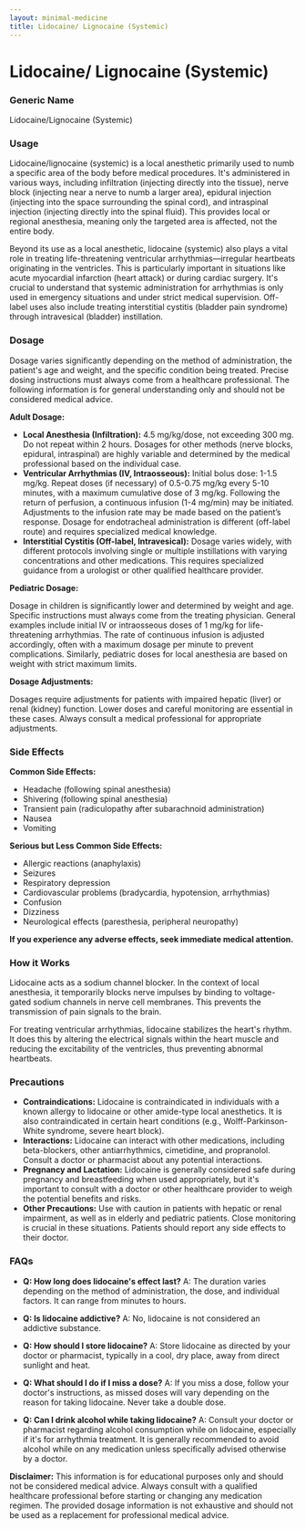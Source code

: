 ```yaml
---
layout: minimal-medicine
title: Lidocaine/ Lignocaine (Systemic)
---
```


# Lidocaine/ Lignocaine (Systemic)
### Generic Name
Lidocaine/Lignocaine (Systemic)

### Usage

Lidocaine/lignocaine (systemic) is a local anesthetic primarily used to numb a specific area of the body before medical procedures.  It's administered in various ways, including infiltration (injecting directly into the tissue), nerve block (injecting near a nerve to numb a larger area), epidural injection (injecting into the space surrounding the spinal cord), and intraspinal injection (injecting directly into the spinal fluid). This provides local or regional anesthesia, meaning only the targeted area is affected, not the entire body.

Beyond its use as a local anesthetic, lidocaine (systemic) also plays a vital role in treating life-threatening ventricular arrhythmias—irregular heartbeats originating in the ventricles.  This is particularly important in situations like acute myocardial infarction (heart attack) or during cardiac surgery.  It's crucial to understand that systemic administration for arrhythmias is only used in emergency situations and under strict medical supervision.  Off-label uses also include treating interstitial cystitis (bladder pain syndrome) through intravesical (bladder) instillation.

### Dosage

Dosage varies significantly depending on the method of administration, the patient's age and weight, and the specific condition being treated.  Precise dosing instructions must always come from a healthcare professional. The following information is for general understanding only and should not be considered medical advice.

**Adult Dosage:**

* **Local Anesthesia (Infiltration):**  4.5 mg/kg/dose, not exceeding 300 mg.  Do not repeat within 2 hours.  Dosages for other methods (nerve blocks, epidural, intraspinal) are highly variable and determined by the medical professional based on the individual case.
* **Ventricular Arrhythmias (IV, Intraosseous):** Initial bolus dose: 1-1.5 mg/kg.  Repeat doses (if necessary) of 0.5-0.75 mg/kg every 5-10 minutes, with a maximum cumulative dose of 3 mg/kg.  Following the return of perfusion, a continuous infusion (1-4 mg/min) may be initiated.  Adjustments to the infusion rate may be made based on the patient’s response.  Dosage for endotracheal administration is different (off-label route) and requires specialized medical knowledge.
* **Interstitial Cystitis (Off-label, Intravesical):**  Dosage varies widely, with different protocols involving single or multiple instillations with varying concentrations and other medications.  This requires specialized guidance from a urologist or other qualified healthcare provider.

**Pediatric Dosage:**

Dosage in children is significantly lower and determined by weight and age.  Specific instructions must always come from the treating physician.  General examples include initial IV or intraosseous doses of 1 mg/kg for life-threatening arrhythmias. The rate of continuous infusion is adjusted accordingly, often with a maximum dosage per minute to prevent complications.  Similarly, pediatric doses for local anesthesia are based on weight with strict maximum limits.

**Dosage Adjustments:**

Dosages require adjustments for patients with impaired hepatic (liver) or renal (kidney) function.  Lower doses and careful monitoring are essential in these cases.  Always consult a medical professional for appropriate adjustments.

### Side Effects

**Common Side Effects:**

* Headache (following spinal anesthesia)
* Shivering (following spinal anesthesia)
* Transient pain (radiculopathy after subarachnoid administration)
* Nausea
* Vomiting

**Serious but Less Common Side Effects:**

* Allergic reactions (anaphylaxis)
* Seizures
* Respiratory depression
* Cardiovascular problems (bradycardia, hypotension, arrhythmias)
* Confusion
* Dizziness
* Neurological effects (paresthesia, peripheral neuropathy)

**If you experience any adverse effects, seek immediate medical attention.**


### How it Works

Lidocaine acts as a sodium channel blocker.  In the context of local anesthesia, it temporarily blocks nerve impulses by binding to voltage-gated sodium channels in nerve cell membranes. This prevents the transmission of pain signals to the brain.


For treating ventricular arrhythmias, lidocaine stabilizes the heart's rhythm.  It does this by altering the electrical signals within the heart muscle and reducing the excitability of the ventricles, thus preventing abnormal heartbeats.

### Precautions

* **Contraindications:** Lidocaine is contraindicated in individuals with a known allergy to lidocaine or other amide-type local anesthetics.  It is also contraindicated in certain heart conditions (e.g., Wolff-Parkinson-White syndrome, severe heart block).
* **Interactions:**  Lidocaine can interact with other medications, including beta-blockers, other antiarrhythmics, cimetidine, and propranolol.  Consult a doctor or pharmacist about any potential interactions.
* **Pregnancy and Lactation:** Lidocaine is generally considered safe during pregnancy and breastfeeding when used appropriately, but it's important to consult with a doctor or other healthcare provider to weigh the potential benefits and risks.
* **Other Precautions:**  Use with caution in patients with hepatic or renal impairment, as well as in elderly and pediatric patients.  Close monitoring is crucial in these situations.  Patients should report any side effects to their doctor.

### FAQs

* **Q: How long does lidocaine's effect last?**  A: The duration varies depending on the method of administration, the dose, and individual factors. It can range from minutes to hours.

* **Q: Is lidocaine addictive?** A: No, lidocaine is not considered an addictive substance.

* **Q: How should I store lidocaine?** A: Store lidocaine as directed by your doctor or pharmacist, typically in a cool, dry place, away from direct sunlight and heat.

* **Q: What should I do if I miss a dose?** A: If you miss a dose, follow your doctor's instructions, as missed doses will vary depending on the reason for taking lidocaine.  Never take a double dose.

* **Q: Can I drink alcohol while taking lidocaine?** A: Consult your doctor or pharmacist regarding alcohol consumption while on lidocaine, especially if it's for arrhythmia treatment.  It is generally recommended to avoid alcohol while on any medication unless specifically advised otherwise by a doctor.


**Disclaimer:** This information is for educational purposes only and should not be considered medical advice. Always consult with a qualified healthcare professional before starting or changing any medication regimen.  The provided dosage information is not exhaustive and should not be used as a replacement for professional medical advice.

